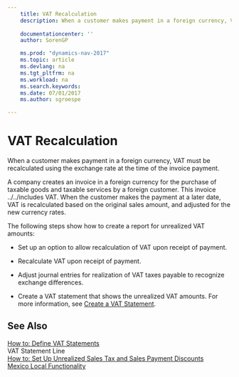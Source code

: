 ```yaml
---
    title: VAT Recalculation 
    description: When a customer makes payment in a foreign currency, VAT must be recalculated using the exchange rate at the time of the invoice payment.
    
    documentationcenter: ''
    author: SorenGP

    ms.prod: "dynamics-nav-2017"
    ms.topic: article
    ms.devlang: na
    ms.tgt_pltfrm: na
    ms.workload: na
    ms.search.keywords:
    ms.date: 07/01/2017
    ms.author: sgroespe

---
```

# VAT Recalculation
When a customer makes payment in a foreign currency, VAT must be recalculated using the exchange rate at the time of the invoice payment.  
  
 A company creates an invoice in a foreign currency for the purchase of taxable goods and taxable services by a foreign customer. This invoice ../../includes VAT. When the customer makes the payment at a later date, VAT is recalculated based on the original sales amount, and adjusted for the new currency rates.  
  
 The following steps show how to create a report for unrealized VAT amounts:  
  
-   Set up an option to allow recalculation of VAT upon receipt of payment.  
  
-   Recalculate VAT upon receipt of payment.  
  
-   Adjust journal entries for realization of VAT taxes payable to recognize exchange differences.  
  
-   Create a VAT statement that shows the unrealized VAT amounts. For more information, see [Create a VAT Statement](how-to-define-vat-statements.md).  
  
## See Also  
 [How to: Define VAT Statements](how-to-define-vat-statements.md)   
 VAT Statement Line   
 [How to: Set Up Unrealized Sales Tax and Sales Payment Discounts](how-to-set-up-unrealized-sales-tax-and-sales-payment-discounts.md)   
 [Mexico Local Functionality](mexico-local-functionality.md)